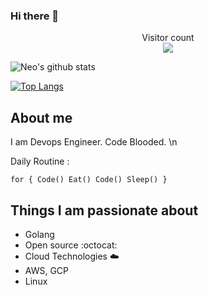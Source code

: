 ### Hi there 👋

<p align="center"> 
  Visitor count<br>
  <img src="https://profile-counter.glitch.me/neo7337/count.svg" />
</p>

![Neo's github stats](https://github-readme-stats.vercel.app/api?username=neo7337&show_icons=true&theme=radical)

[![Top Langs](https://github-readme-stats.vercel.app/api/top-langs/?username=neo7337&hide=html,css,php)](https://github.com/anuraghazra/github-readme-stats)

## About me

I am Devops Engineer. Code Blooded. \n

Daily Routine :

`for {
    Code()
    Eat()
    Code()
    Sleep()
}`

## Things I am passionate about

- Golang
- Open source :octocat:
- Cloud Technologies :cloud:
- AWS, GCP
- Linux

<!--
**neo7337/neo7337** is a ✨ _special_ ✨ repository because its `README.md` (this file) appears on your GitHub profile.

Here are some ideas to get you started:

- 🔭 I’m currently working on ...
- 🌱 I’m currently learning ...
- 👯 I’m looking to collaborate on ...
- 🤔 I’m looking for help with ...
- 💬 Ask me about ...
- 📫 How to reach me: ...
- 😄 Pronouns: ...
- ⚡ Fun fact: ...
-->
